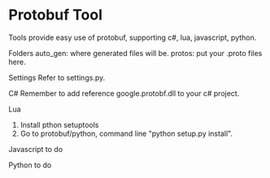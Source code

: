 # Protobuf Tool
Tools provide easy use of protobuf, supporting c#, lua, javascript, python.

Folders
auto_gen: where generated files will be.
protos: put your .proto files here.

Settings
Refer to settings.py.

C#
Remember to add reference google.protobf.dll to your c# project.

Lua
1. Install pthon setuptools
2. Go to protobuf/python, command line "python setup.py install".

Javascript
to do

Python
to do
